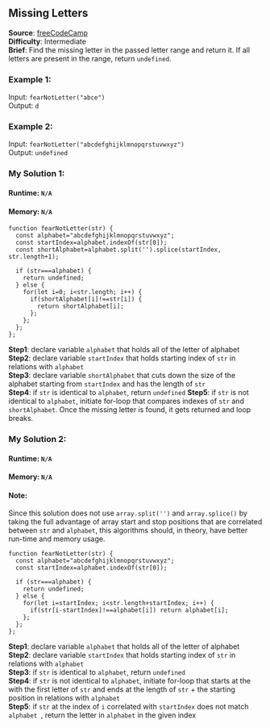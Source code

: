 ## Missing Letters

**Source**: [freeCodeCamp](https://www.freecodecamp.org/learn/javascript-algorithms-and-data-structures/intermediate-algorithm-scripting/missing-letters)  
**Difficulty**: Intermediate  
**Brief**: Find the missing letter in the passed letter range and return it. If all letters are present in the range, return ```undefined```.

### Example 1:
Input: ``fearNotLetter("abce")``  
Output: ``d``


### Example 2:
Input: ``fearNotLetter("abcdefghijklmnopqrstuvwxyz")``  
Output: ``undefined``


### My Solution 1:
#### Runtime: ``N/A``  
#### Memory: ``N/A``
```
function fearNotLetter(str) {
  const alphabet="abcdefghijklmnopqrstuvwxyz";
  const startIndex=alphabet.indexOf(str[0]);
  const shortAlphabet=alphabet.split('').splice(startIndex, str.length+1);

  if (str===alphabet) {
    return undefined;
  } else {
    for(let i=0; i<str.length; i++) {
      if(shortAlphabet[i]!==str[i]) {
        return shortAlphabet[i];
      };
    };
  };
};
```
**Step1**: declare variable ``alphabet`` that holds all of the letter of alphabet  
**Step2**: declare variable ``startIndex`` that holds starting index of ``str`` in relations with ``alphabet``  
**Step3**: declare variable ``shortAlphabet`` that cuts down the size of the alphabet starting from ``startIndex`` and has the length of ``str``  
**Step4**: if ``str`` is identical to ``alphabet``, return ``undefined``
**Step5**: if ``str`` is not identical to ``alphabet``, initiate for-loop that compares indexes of ``str`` and ``shortAlphabet``. Once the missing letter is found, it gets returned and loop breaks.

### My Solution 2:
#### Runtime: ``N/A``  
#### Memory: ``N/A`` 
#### Note:   
Since this solution does not use ``array.split('')`` and ``array.splice()`` by taking the full advantage of array start and stop positions that are correlated between ``str`` and ``alphabet``, this algorithms should, in theory, have better run-time and memory usage.    
```
function fearNotLetter(str) {
  const alphabet="abcdefghijklmnopqrstuvwxyz";
  const startIndex=alphabet.indexOf(str[0]);

  if (str===alphabet) {
    return undefined;
  } else {
    for(let i=startIndex; i<str.length+startIndex; i++) {
      if(str[i-startIndex]!==alphabet[i]) return alphabet[i];
    };
  };
};
```
**Step1**: declare variable ``alphabet`` that holds all of the letter of alphabet  
**Step2**: declare variable ``startIndex`` that holds starting index of ``str`` in relations with ``alphabet``  
**Step3**: if ``str`` is identical to ``alphabet``, return ``undefined``  
**Step4**: if ``str`` is not identical to ``alphabet``, initiate for-loop that starts at the with the first letter of ``str`` and ends at the length of ``str`` + the starting position in relations with ``alphabet``   
**Step5**: if ``str`` at the index of ``i`` correlated with ``startIndex`` does not match ``alphabet ``, return the letter in ``alphabet`` in the given index














